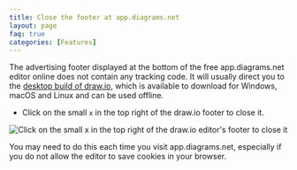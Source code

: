 ```yaml
---
title: Close the footer at app.diagrams.net
layout: page
faq: true
categories: [Features]
---
```


The advertising footer displayed at the bottom of the free app.diagrams.net editor online does not contain any tracking code. It will usually direct you to the [desktop build of draw.io](https://get.diagrams.net), which is available to download for Windows, macOS and Linux and can be used offline.

* Click on the small ``x`` in the top right of the draw.io footer to close it.

<img src="/assets/img/blog/footer-close.png" style="max-width:100%;height:auto;" alt="Click on the small x in the top right of the draw.io editor's footer to close it">

You may need to do this each time you visit app.diagrams.net, especially if you do not allow the editor to save cookies in your browser.

